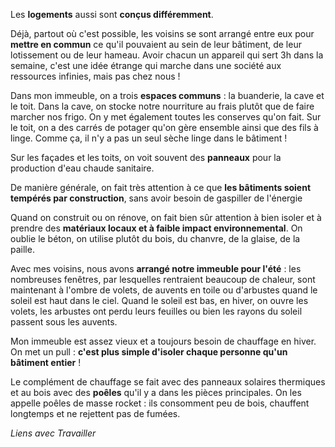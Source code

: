 Les **logements** aussi sont **conçus différemment**.

Déjà, partout où c'est possible, les voisins se sont arrangé entre eux pour **mettre en commun** ce qu'il pouvaient au sein de leur bâtiment, de leur lotissement ou de leur hameau. Avoir chacun un appareil qui sert 3h dans la semaine, c'est une idée étrange qui marche dans une société aux ressources infinies, mais pas chez nous !

Dans mon immeuble, on a trois **espaces communs** : la buanderie, la cave et le toit. Dans la cave, on stocke notre nourriture au frais plutôt que de faire marcher nos frigo. On y met également toutes les conserves qu'on fait. Sur le toit, on a des carrés de potager qu'on gère ensemble ainsi que des fils à linge. Comme ça, il n'y a pas un seul sèche linge dans le bâtiment !

Sur les façades et les toits, on voit souvent des **panneaux** pour la production d'eau chaude sanitaire.

De manière générale, on fait très attention à ce que **les bâtiments soient tempérés par construction**, sans avoir besoin de gaspiller de l'énergie

Quand on construit ou on rénove, on fait bien sûr attention à bien isoler et à prendre des **matériaux locaux et à faible impact environnemental**. On oublie le béton, on utilise plutôt du bois, du chanvre, de la glaise, de la paille. 

Avec mes voisins, nous avons **arrangé notre immeuble pour l'été** : les nombreuses fenêtres, par lesquelles rentraient beaucoup de chaleur, sont maintenant à l'ombre de volets, de auvents en toile ou d'arbustes quand le soleil est haut dans le ciel. Quand le soleil est bas, en hiver, on ouvre les volets, les arbustes ont perdu leurs feuilles ou bien les rayons du soleil passent sous les auvents.

Mon immeuble est assez vieux et a toujours besoin de chauffage en hiver. On met un pull : **c'est plus simple d'isoler chaque personne qu'un bâtiment entier** !

Le complément de chauffage se fait avec des panneaux solaires thermiques et au bois avec des **poêles** qu'il y a dans les pièces principales. On les appelle poêles de masse rocket : ils consomment peu de bois, chauffent longtemps et ne rejettent pas de fumées.

*Liens avec Travailler*